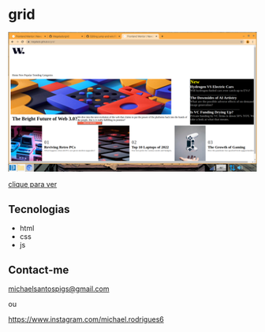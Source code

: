 # grid

![preview](./github/preview-grid.png)

[clique para ver](https://megelado.github.io/grid/)

## Tecnologias

- html
- css
- js

## Contact-me

michaelsantospigs@gmail.com

ou

https://www.instagram.com/michael.rodrigues6
